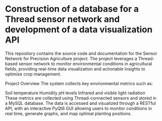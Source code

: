 # Construction of a database for a Thread sensor network and development of a data visualization API

This repository contains the source code and documentation for the Sensor Network for Precision Agriculture project. The project leverages a Thread-based sensor network to monitor environmental conditions in agricultural fields, providing real-time data visualization and actionable insights to optimize crop management.

Project Overview
The system collects key environmental metrics such as:

Soil temperature
Humidity
pH levels
Infrared and visible light radiation
These metrics are collected using Thread-connected sensors and stored in a MySQL database. The data is accessed and visualized through a RESTful API, with an interactive PyQt6 GUI allowing users to monitor conditions in real time, generate graphs, and map optimal planting positions.

